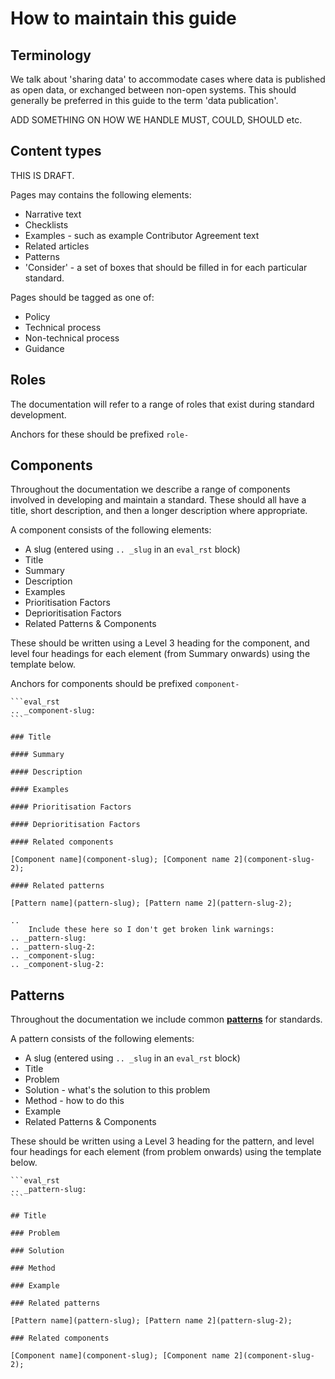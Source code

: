 # How to maintain this guide

## Terminology

We talk about 'sharing data' to accommodate cases where data is published as open data, or exchanged between non-open systems. This should generally be preferred in this guide to the term 'data publication'.

ADD SOMETHING ON HOW WE HANDLE MUST, COULD, SHOULD etc.

## Content types

THIS IS DRAFT.

Pages may contains the following elements:

* Narrative text
* Checklists
* Examples - such as example Contributor Agreement text
* Related articles
* Patterns
* 'Consider' - a set of boxes that should be filled in for each particular standard.

Pages should be tagged as one of:

* Policy
* Technical process
* Non-technical process
* Guidance

## Roles
The documentation will refer to a range of roles that exist during standard development.

Anchors for these should be prefixed `role-`

## Components

Throughout the documentation we describe a range of components involved in developing and maintain a standard. These should all have a title, short description, and then a longer description where appropriate.

A component consists of the following elements:
* A slug (entered using `.. _slug` in an `eval_rst` block)
* Title
* Summary
* Description
* Examples
* Prioritisation Factors
* Deprioritisation Factors
* Related Patterns & Components

These should be written using a Level 3 heading for the component, and level four headings for each element (from Summary onwards) using the template below.

Anchors for components should be prefixed `component-`


````sphinx
```eval_rst
.. _component-slug:
```

### Title

#### Summary

#### Description

#### Examples

#### Prioritisation Factors

#### Deprioritisation Factors

#### Related components

[Component name](component-slug); [Component name 2](component-slug-2);

#### Related patterns

[Pattern name](pattern-slug); [Pattern name 2](pattern-slug-2);

````

```eval_rst
..
    Include these here so I don't get broken link warnings:
.. _pattern-slug:
.. _pattern-slug-2:
.. _component-slug:
.. _component-slug-2:
```

## Patterns

Throughout the documentation we include common [**patterns**](https://en.wikipedia.org/wiki/Pattern_language) for standards.

A pattern consists of the following elements:

* A slug (entered using `.. _slug` in an `eval_rst` block)
* Title
* Problem
* Solution - what's the solution to this problem
* Method - how to do this
* Example
* Related Patterns & Components

These should be written using a Level 3 heading for the pattern, and level four headings for each element (from problem onwards) using the template below.


````sphinx
```eval_rst
.. _pattern-slug:
```

## Title

### Problem

### Solution

### Method

### Example

### Related patterns

[Pattern name](pattern-slug); [Pattern name 2](pattern-slug-2);

### Related components

[Component name](component-slug); [Component name 2](component-slug-2);


````

